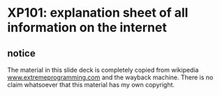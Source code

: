 # XP101: explanation sheet of all information on the internet

## notice

The material in this slide deck is completely copied from wikipedia www.extremeprogramming.com and the wayback machine. There is no claim whatsoever that this material has my own copyright.

